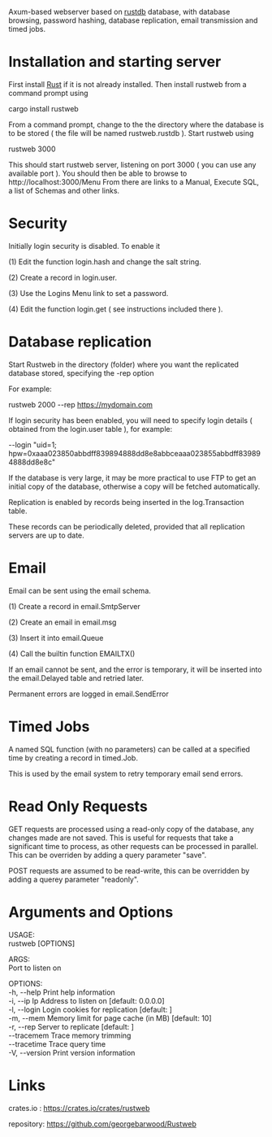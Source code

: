 Axum-based webserver based on [rustdb](https://github.com/georgebarwood/RustDB) database, 
with database browsing, password hashing, database replication, email transmission and timed jobs.

Installation and starting server
================================
First install [Rust](https://www.rust-lang.org/tools/install) if it is not already installed.
Then install rustweb from a command prompt using

cargo install rustweb

From a command prompt, change to the the directory where the database is to be stored ( the file will be named rustweb.rustdb ). 
Start rustweb using

rustweb 3000

This should start rustweb server, listening on port 3000 ( you can use any available port ).
You should then be able to browse to http://localhost:3000/Menu
From there are links to a Manual, Execute SQL, a list of Schemas and other links.

Security
========

Initially login security is disabled. To enable it 

(1) Edit the function login.hash and change the salt string.

(2) Create a record in login.user.

(3) Use the Logins Menu link to set a password.

(4) Edit the function login.get ( see instructions included there ).

Database replication
====================

Start Rustweb in the directory (folder) where you want the replicated database stored, specifying the  -rep option

For example:

rustweb 2000 --rep https://mydomain.com

If login security has been enabled, you will need to specify login details ( obtained from the login.user table ), for example:

--login "uid=1; hpw=0xaaa023850abbdff839894888dd8e8abbceaaa023855abbdff839894888dd8e8c"

If the database is very large, it may be more practical to use FTP to get an initial copy of the database, otherwise a copy will be fetched automatically.

Replication is enabled by records being inserted in the log.Transaction table. 

These records can be periodically deleted, provided that all replication servers are up to date.

Email
=====

Email can be sent using the email schema.

(1) Create a record in email.SmtpServer

(2) Create an email in email.msg

(3) Insert it into email.Queue

(4) Call the builtin function EMAILTX()

If an email cannot be sent, and the error is temporary, it will be inserted into the email.Delayed table and retried later.

Permanent errors are logged in email.SendError

Timed Jobs
==========

A named SQL function (with no parameters) can be called at a specified time by creating a record in timed.Job.

This is used by the email system to retry temporary email send errors.

Read Only Requests
==================

GET requests are processed using a read-only copy of the database, any changes made are not saved.
This is useful for requests that take a significant time to process, as other requests can be processed in parallel.
This can be overriden by adding a query parameter "save".

POST requests are assumed to be read-write, this can be overridden by adding a querey parameter "readonly".

Arguments and Options
=====================

USAGE:\
    rustweb [OPTIONS] <PORT>

ARGS:\
    <PORT>    Port to listen on

OPTIONS:\
    -h, --help             Print help information\
    -i, --ip <IP>          Ip Address to listen on [default: 0.0.0.0]\
    -l, --login <LOGIN>    Login cookies for replication [default: ]\
    -m, --mem <MEM>        Memory limit for page cache (in MB) [default: 10]\
    -r, --rep <REP>        Server to replicate [default: ]\
        --tracemem         Trace memory trimming\
        --tracetime        Trace query time\
    -V, --version          Print version information

Links
=====

crates.io : https://crates.io/crates/rustweb

repository: https://github.com/georgebarwood/Rustweb